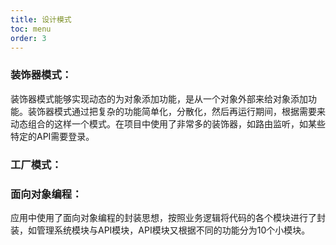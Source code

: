 ```yaml
---
title: 设计模式
toc: menu
order: 3
---
```


### 装饰器模式：
装饰器模式能够实现动态的为对象添加功能，是从一个对象外部来给对象添加功能。装饰器模式通过把复杂的功能简单化，分散化，然后再运行期间，根据需要来动态组合的这样一个模式。在项目中使用了非常多的装饰器，如路由监听，如某些特定的API需要登录。
### 工厂模式：

### 面向对象编程：
应用中使用了面向对象编程的封装思想，按照业务逻辑将代码的各个模块进行了封装，如管理系统模块与API模块，API模块又根据不同的功能分为10个小模块。